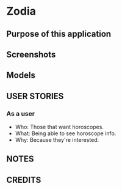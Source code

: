 # Zodia


## Purpose of this application



## Screenshots

## Models 


## USER STORIES
### As a user
- Who: Those that want horoscopes.
- What: Being able to see horoscope info.
- Why: Because they're interested.

## NOTES


## CREDITS
